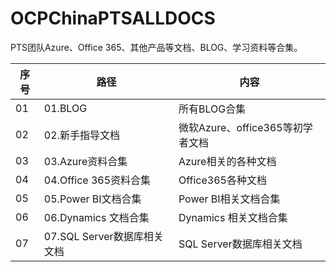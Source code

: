 # OCPChinaPTSALLDOCS
PTS团队Azure、Office 365、其他产品等文档、BLOG、学习资料等合集。

| 序号 | 路径                        | 内容                             |
| ---- | --------------------------- | -------------------------------- |
| 01   | 01.BLOG                     | 所有BLOG合集                     |
| 02   | 02.新手指导文档             | 微软Azure、office365等初学者文档 |
| 03   | 03.Azure资料合集            | Azure相关的各种文档              |
| 04   | 04.Office 365资料合集       | Office365各种文档                |
| 05   | 05.Power BI文档合集         | Power BI相关文档合集             |
| 06   | 06.Dynamics 文档合集        | Dynamics 相关文档合集            |
| 07   | 07.SQL Server数据库相关文档 | SQL Server数据库相关文档         |

